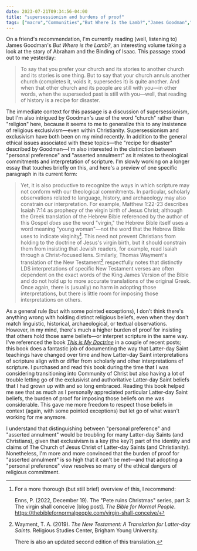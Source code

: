 ```yaml
---
date: 2023-07-21T09:34:56-04:00
title: "supersessionism and burdens of proof"
tags: ["macro","Communities","But Where Is the Lamb?","James Goodman","Abraham","Binding of Isaac","supersessionism","exclusivisim","Thomas Wayment","Pete Enns","This is My Doctrine","Charles Harrell","faith transition"]
---
```

On a friend's recommendation, I'm currently reading (well, listening to) James Goodman's *But Where is the Lamb?*, an interesting volume taking a look at the story of Abraham and the Binding of Isaac. This passage stood out to me yesterday: 

> To say that you prefer your church and its stories to another church and its stories is one thing. But to say that your church annuls another church (completes it, voids it, supersedes it) is quite another. And when that other church and its people are still with you—in other words, when the superseded past is still with you—well, that reading of history is a recipe for disaster.

The immediate context for this passage is a discussion of supersessionism, but I'm also intrigued by Goodman's use of the word "church" rather than "religion" here, because it seems to me to generalize this to any insistence of religious exclusivism—even within Christianity. Supersessionism and exclusivism have both been on my mind recently. In addition to the general ethical issues associated with these topics—the "recipe for disaster" described by Goodman—I'm also interested in the distinction between "personal preference" and "asserted annulment" as it relates to theological commitments and interpretation of scripture. I'm slowly working on a longer essay that touches briefly on this, and here's a preview of one specific paragraph in its current form: 

> Yet, it is also productive to recognize the ways in which scripture may not conform with our theological commitments. In particular, scholarly observations related to language, history, and archaeology may also constrain our interpretation. For example, Matthew 1:22-23 describes Isaiah 7:14 as prophecy of the virgin birth of Jesus Christ; although the Greek translation of the Hebrew Bible referenced by the author of this Gospel *does* use the word "virgin," the Hebrew Bible itself uses a word meaning "young woman"—not the word that the Hebrew Bible uses to indicate virginity[^15]. This need not prevent Christians from holding to the doctrine of Jesus's virgin birth, but it should constrain them from insisting that Jewish readers, for example, read Isaiah through a Christ-focused lens. Similarly, Thomas Wayment's translation of the New Testament[^16] respectfully notes that distinctly LDS interpretations of specific New Testament verses are often dependent on the exact words of the King James Version of the Bible and do not hold up to more accurate translations of the original Greek. Once again, there is (usually) no harm in adopting those interpretations, but there is little room for imposing those interpretations on others.

As a general rule (but with some pointed exceptions), I don't think there's anything wrong with holding distinct religious beliefs, even when they don't match linguistic, historical, archaeological, or textual observations. However, in my mind, there's much a higher burden of proof for insisting that others hold those same beliefs—or interpret scripture in the same way. I've referenced the book *[This is My Doctrine](https://spencergreenhalgh.com/tags/this-is-my-doctrine/)* in a couple of recent posts; this book does a fantastic job of documenting the way that Latter-day Saint teachings have changed over time and how Latter-day Saint interpretations of scripture align with or differ from scholarly and other interpretations of scripture. I purchased and read this book during the time that I was considering transitioning into Community of Christ but also having a lot of trouble letting go of the exclusivist and authoritative Latter-day Saint beliefs that I had grown up with and so long embraced. Reading this book helped me see that as much as I personally appreciated particular Latter-day Saint beliefs, the burden of proof for imposing those beliefs on me was considerable. This gave me more freedom to respect those beliefs in context (again, with some pointed exceptions) but let go of what wasn't working for me anymore.

I understand that distinguishing between "personal preference" and "asserted annulment" would be troubling for many Latter-day Saints (and Christians), given that exclusivism is a key (the key?) part of the identity and claims of The Church of Jesus Christ of Latter-day Saints (and Christianity). Nonetheless, I'm more and more convinced that the burden of proof for "asserted annulment" is so high that it can't be met—and that adopting a "personal preference" view resolves so many of the ethical dangers of religious commitment. 

[^15]: For a more thorough (but still brief) overview of this, I recommend:

	Enns, P. (2022, December 19). The "Pete ruins Christmas" series, part 3: The virgin shall conceive [blog post]. *The Bible for Normal People*. https://thebiblefornormalpeople.com/virgin-shall-conceive/

[^16]: Wayment, T. A. (2019). *The New Testament: A Translation for Latter-day Saints*. Religious Studies Center, Brigham Young University.

	There is also an updated second edition of this translation.

